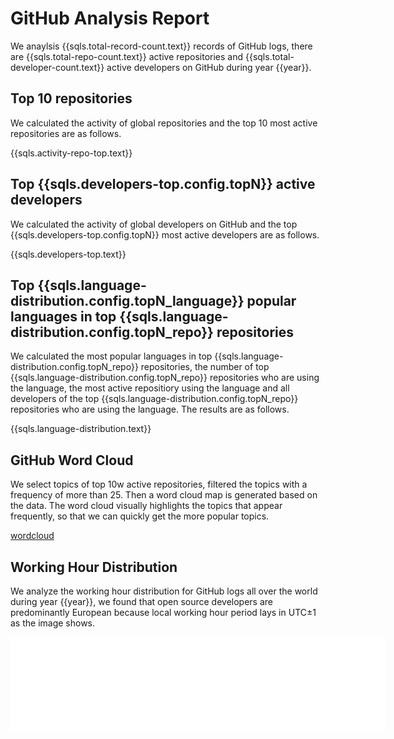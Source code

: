 # GitHub Analysis Report

We anaylsis {{sqls.total-record-count.text}} records of GitHub logs, there are {{sqls.total-repo-count.text}} active repositories and {{sqls.total-developer-count.text}} active developers on GitHub during year {{year}}.

## Top 10 repositories

We calculated the activity of global repositories and the top 10 most active repositories are as follows.

{{sqls.activity-repo-top.text}}

## Top {{sqls.developers-top.config.topN}} active developers

We calculated the activity of global developers on GitHub and the top {{sqls.developers-top.config.topN}} most active developers are as follows.

{{sqls.developers-top.text}}

## Top {{sqls.language-distribution.config.topN_language}} popular languages in top {{sqls.language-distribution.config.topN_repo}} repositories

We calculated the most popular languages in top {{sqls.language-distribution.config.topN_repo}} repositories, the number of top {{sqls.language-distribution.config.topN_repo}} repositories who are using the language, the most active repositiory using the language and all developers of the top {{sqls.language-distribution.config.topN_repo}} repositories who are using the language. The results are as follows.

{{sqls.language-distribution.text}}

## GitHub Word Cloud

We select topics of top 10w active repositories, filtered the topics with a frequency of more than 25. Then a word cloud map is generated based on the data. The word cloud visually highlights the topics that appear frequently, so that we can quickly get the more popular topics.

[wordcloud](/word-cloud.html ':include')

## Working Hour Distribution

We analyze the working hour distribution for GitHub logs all over the world during year {{year}}, we found that open source developers are predominantly European because local working hour period lays in UTC±1 as the image shows.

<embed src="{{sqls.working-hour-distribution.text}}&lang=en" style="width:600" />
